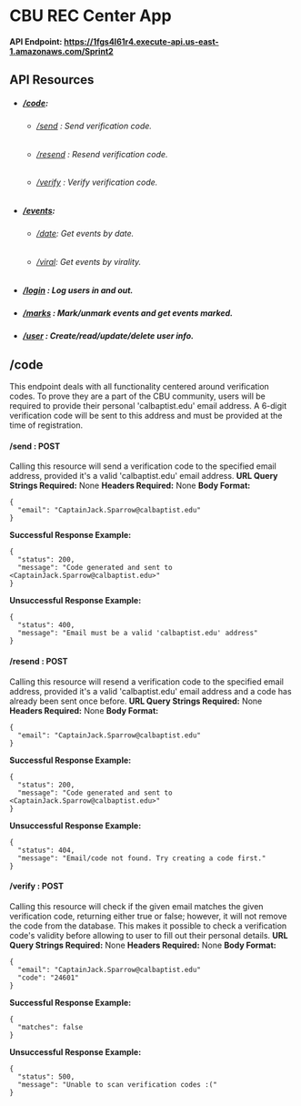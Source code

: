 # CBU REC Center App

#### API Endpoint: https://1fgs4l61r4.execute-api.us-east-1.amazonaws.com/Sprint2

## API Resources
- ##### [/code](#code):
   - ###### [/send]("#code-send") : Send verification code.
   - ###### [/resend]("#code-resend") : Resend verification code.
   - ###### [/verify]("#code-verify") : Verify verification code.
- ##### [/events]("#events"):
    - ###### [/date]("#events-date"): Get events by date.
    - ###### [/viral]("#events-viral"): Get events by virality.
- ##### [/login]("#login") : Log users in and out.
- ##### [/marks]("#marks") : Mark/unmark events and get events marked.
- ##### [/user]("#user") : Create/read/update/delete user info.

## <a id="code"></a>/code
This endpoint deals with all functionality centered around verification codes. To prove they are a part of the CBU community, users will be required to provide their personal 'calbaptist.edu' email address. A 6-digit verification code will be sent to this address and must be provided at the time of registration.
#### <a id="code-send"></a>/send : POST
Calling this resource will send a verification code to the specified email address, provided it's a valid 'calbaptist.edu' email address.
**URL Query Strings Required:** None
**Headers Required:** None
**Body Format:**
```
{
  "email": "CaptainJack.Sparrow@calbaptist.edu"
}
```
**Successful Response Example:**
```
{
  "status": 200,
  "message": "Code generated and sent to <CaptainJack.Sparrow@calbaptist.edu>"
}
```
**Unsuccessful Response Example:**
```
{
  "status": 400,
  "message": "Email must be a valid 'calbaptist.edu' address"
}
```
#### <a id="code-resend"></a>/resend : POST
Calling this resource will resend a verification code to the specified email address, provided it's a valid 'calbaptist.edu' email address and a code has already been sent once before.
**URL Query Strings Required:** None
**Headers Required:** None
**Body Format:**
```
{
  "email": "CaptainJack.Sparrow@calbaptist.edu"
}
```
**Successful Response Example:**
```
{
  "status": 200,
  "message": "Code generated and sent to <CaptainJack.Sparrow@calbaptist.edu>"
}
```
**Unsuccessful Response Example:**
```
{
  "status": 404,
  "message": "Email/code not found. Try creating a code first."
}
```

#### <a id="code-verify"></a>/verify : POST
Calling this resource will check if the given email matches the given verification code, returning either true or false; however, it will not remove the code from the database. This makes it possible to check a verification code's validity before allowing to user to fill out their personal details.
**URL Query Strings Required:** None
**Headers Required:** None
**Body Format:**
```
{
  "email": "CaptainJack.Sparrow@calbaptist.edu"
  "code": "24601"
}
```
**Successful Response Example:**
```
{
  "matches": false
}
```
**Unsuccessful Response Example:**
```
{
  "status": 500,
  "message": "Unable to scan verification codes :("
}
```
